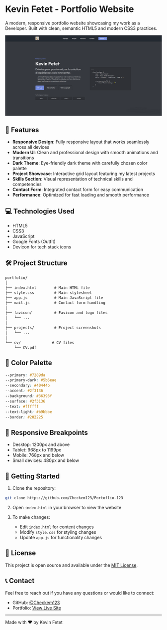 # Kevin Fetet - Portfolio Website

A modern, responsive portfolio website showcasing my work as a Developer. Built with clean, semantic HTML5 and modern CSS3 practices.

![Portfolio Preview](preview.png)

## 🚀 Features

-   **Responsive Design**: Fully responsive layout that works seamlessly across all devices
-   **Modern UI**: Clean and professional design with smooth animations and transitions
-   **Dark Theme**: Eye-friendly dark theme with carefully chosen color palette
-   **Project Showcase**: Interactive grid layout featuring my latest projects
-   **Skills Section**: Visual representation of technical skills and competencies
-   **Contact Form**: Integrated contact form for easy communication
-   **Performance**: Optimized for fast loading and smooth performance

## 💻 Technologies Used

-   HTML5
-   CSS3
-   JavaScript
-   Google Fonts (Outfit)
-   Devicon for tech stack icons

## 🛠️ Project Structure

```
portfolio/
│
├── index.html        # Main HTML file
├── style.css         # Main stylesheet
├── app.js            # Main JavaScript file
├── mail.js           # Contact form handling
│
├── favicon/          # Favicon and logo files
│   └── ...
│
├── projects/         # Project screenshots
│   └── ...
│
└── cv/              # CV files
    └── CV.pdf
```

## 🎨 Color Palette

```css
--primary: #7289da
--primary-dark: #5b6eae
--secondary: #40444b
--accent: #2f3136
--background: #36393f
--surface: #2f3136
--text: #ffffff
--text-light: #b9bbbe
--border: #202225
```

## 📱 Responsive Breakpoints

-   Desktop: 1200px and above
-   Tablet: 968px to 1199px
-   Mobile: 768px and below
-   Small devices: 480px and below

## 🚀 Getting Started

1. Clone the repository:

```bash
git clone https://github.com/Checkem123/Portoflio-123
```

2. Open `index.html` in your browser to view the website

3. To make changes:
    - Edit `index.html` for content changes
    - Modify `style.css` for styling changes
    - Update `app.js` for functionality changes

## 📄 License

This project is open source and available under the [MIT License](LICENSE).

## 📞 Contact

Feel free to reach out if you have any questions or would like to connect:

-   GitHub: [@Checkem123](https://github.com/Checkem123)
-   Portfolio: [View Live Site](https://fk-portfolio-123.netlify.app/)

---

Made with ❤️ by Kevin Fetet
